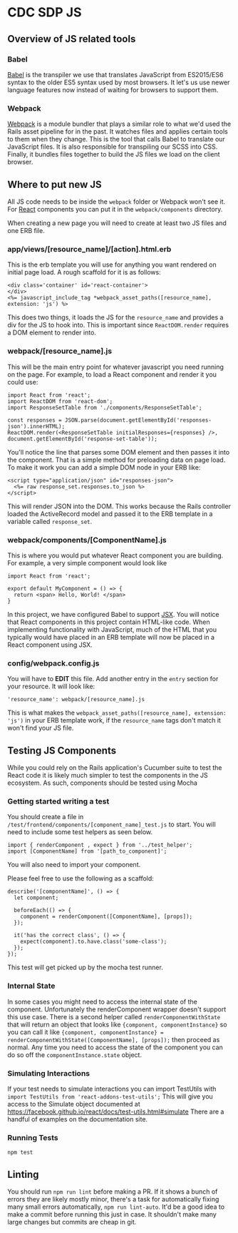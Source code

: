 # CDC SDP JS

## Overview of JS related tools

### Babel
[Babel](https://babeljs.io/) is the transpiler we use that translates JavaScript from ES2015/ES6 syntax to the older ES5 syntax used by most browsers. It let's us use newer language features now instead of waiting for browsers to support them.

### Webpack
[Webpack](https://webpack.github.io/) is a module bundler that plays a similar role to what we'd used the Rails asset pipeline for in the past. It watches files and applies certain tools to them when they change. This is the tool that calls Babel to translate our JavaScript files. It is also responsible for transpiling our SCSS into CSS. Finally, it bundles files together to build the JS files we load on the client browser.

## Where to put new JS

All JS code needs to be inside the `webpack` folder or Webpack won't see it. For [React](https://facebook.github.io/react/) components you can put it in the `webpack/components` directory.

When creating a new page you will need to create at least two JS files and one ERB file.

### app/views/[resource_name]/[action].html.erb
This is the erb template you will use for anything you want rendered on initial page load. A rough scaffold for it is as follows:

```
<div class='container' id='react-container'>
</div>
<%= javascript_include_tag *webpack_asset_paths([resource_name], extension: 'js') %>
```

This does two things, it loads the JS for the `resource_name` and provides a div for the JS to hook into. This is important since `ReactDOM.render` requires a DOM element to render into.

### webpack/[resource_name].js

This will be the main entry point for whatever javascript you need running on the page. For example, to load a React component and render it you could use:

```
import React from 'react';
import ReactDOM from 'react-dom';
import ResponseSetTable from './components/ResponseSetTable';

const responses = JSON.parse(document.getElementById('responses-json').innerHTML);
ReactDOM.render(<ResponseSetTable initialResponses={responses} />, document.getElementById('response-set-table'));
```
You'll notice the line that parses some DOM element and then passes it into the component. That is a simple method for preloading data on page load. To make it work you can add a simple DOM node in your ERB like:

```
<script type="application/json" id="responses-json">
  <%= raw response_set.responses.to_json %>
</script>
```
This will render JSON into the DOM. This works because the Rails controller loaded the ActiveRecord model and passed it to the ERB template in a variable called `response_set`.

### webpack/components/[ComponentName].js

This is where you would put whatever React component you are building. For example, a very simple component would look like

```
import React from 'react';

export default MyComponent = () => {
  return <span> Hello, World! </span>
}

```

In this project, we have configured Babel to support [JSX](https://facebook.github.io/react/docs/jsx-in-depth.html). You will notice that React components in this project contain HTML-like code. When implementing functionality with JavaScript, much of the HTML that you typically would have placed in an ERB template will now be placed in a React component using JSX.

### config/webpack.config.js
You will have to **EDIT** this file. Add another entry in the `entry` section for your resource. It will look like:

```
'resource_name': webpack/[resource_name].js
```

This is what makes the `webpack_asset_paths([resource_name], extension: 'js')` in your ERB template work, if the `resource_name` tags don't match it won't find your JS file.


## Testing JS Components

While you could rely on the Rails application's Cucumber suite to test the React code it is likely much simpler to test the components in the JS ecosystem. As such, components should be tested using Mocha

### Getting started writing a test

You should create a file in `/test/frontend/components/[component_name]_test.js` to start. You will need to include some test helpers as seen below.

```
import { renderComponent , expect } from '../test_helper';
import [ComponentName] from '[path_to_component]';
```

You will also need to import your component.

Please feel free to use the following as a scaffold:

```
describe('[componentName]', () => {
  let component;

  beforeEach(() => {
    component = renderComponent([ComponentName], [props]);
  });

  it('has the correct class', () => {
    expect(component).to.have.class('some-class');
  });
});
```

This test will get picked up by the mocha test runner.

### Internal State
In some cases you might need to access the internal state of the component. Unfortunately the renderComponent wrapper doesn't support this use case. There is a second helper called `renderComponentWithState` that will return an object that looks like `{component, componentInstance}` so you can call it like `{component, componentInstance} = renderComponentWithState([ComponentName], [props]);` then proceed as normal. Any time you need to access the state of the component you can do so off the `componentInstance.state` object.

### Simulating Interactions

If your test needs to simulate interactions you can import TestUtils with `import TestUtils from 'react-addons-test-utils';` This will give you access to the Simulate object documented at https://facebook.github.io/react/docs/test-utils.html#simulate There are a handful of examples on the documentation site.

### Running Tests

`npm test`

## Linting

You should run `npm run lint` before making a PR. If it shows a bunch of errors they are likely mostly minor, there's a task for automatically fixing many small errors automatically, `npm run lint-auto`. It'd be a good idea to make a commit before running this just in case. It shouldn't make many large changes but commits are cheap in git. 
